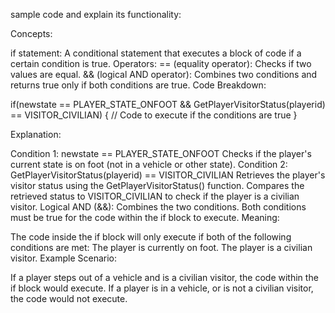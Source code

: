 sample code and explain its functionality:

Concepts:

if statement: A conditional statement that executes a block of code if a certain condition is true.
Operators:
== (equality operator): Checks if two values are equal.
&& (logical AND operator): Combines two conditions and returns true only if both conditions are true.
Code Breakdown:

if(newstate == PLAYER_STATE_ONFOOT && GetPlayerVisitorStatus(playerid) == VISITOR_CIVILIAN)
{
  // Code to execute if the conditions are true
}


Explanation:

Condition 1: newstate == PLAYER_STATE_ONFOOT
Checks if the player's current state is on foot (not in a vehicle or other state).
Condition 2: GetPlayerVisitorStatus(playerid) == VISITOR_CIVILIAN
Retrieves the player's visitor status using the GetPlayerVisitorStatus() function.
Compares the retrieved status to VISITOR_CIVILIAN to check if the player is a civilian visitor.
Logical AND (&&):
Combines the two conditions. Both conditions must be true for the code within the if block to execute.
Meaning:

The code inside the if block will only execute if both of the following conditions are met:
The player is currently on foot.
The player is a civilian visitor.
Example Scenario:

If a player steps out of a vehicle and is a civilian visitor, the code within the if block would execute.
If a player is in a vehicle, or is not a civilian visitor, the code would not execute.
